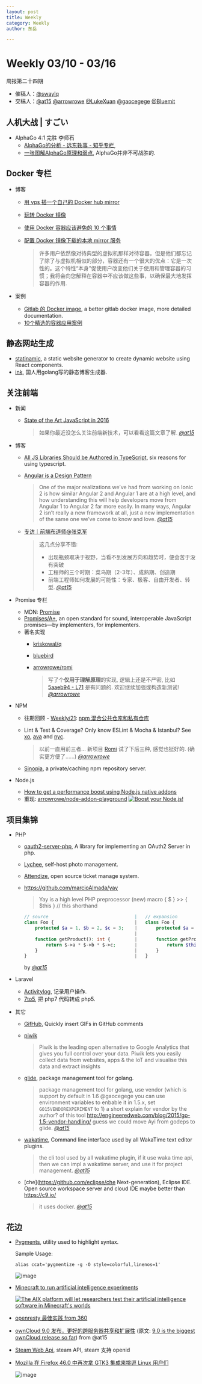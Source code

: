 ```yaml
---
layout: post
title: Weekly
category: Weekly
author: 东岳

---
```


# Weekly 03/10 - 03/16

周报第二十四期

- 催稿人：[@swaylq][gh-sway]
- 交稿人：[@at15][gh-at15] [@arrowrowe][gh-mie] [@LukeXuan][gh-luke] [@gaocegege][gh-cece] [@Bluemit][gh-lp]

[gh-at15]: https://github.com/at15
[gh-sway]: https://github.com/swaylq
[gh-mie]: https://github.com/arrowrowe
[gh-dou]: https://github.com/ComMouse
[gh-luke]: https://github.com/LukeXuan
[gh-cece]: https://github.com/gaocegege
[gh-tq]: https://github.com/tq5124
[gh-lp]: https://github.com/Bluemit
[h2bNn]: https://medium.com/@devlucky/how-to-get-a-performance-boost-using-node-js-native-addons-fd3a24719c85

## 人机大战 | すごい

- AlphaGo 4:1 完胜 李师石
  - [AlphaGo的分析 - 远东轶事 - 知乎专栏](http://zhuanlan.zhihu.com/yuandong/20607684),
  - [一张图解AlphaGo原理和弱点](https://mp.weixin.qq.com/s?__biz=MzA5ODUxOTA5Mg==&mid=403845767&idx=1&sn=178db5bb20c548cadf6da45fb6ae55d4&scene=2&srcid=0316XwEUp53evSS0uQQX7DJz&from=timeline&isappinstalled=0&uin=Mjg0MTQ2MTU0MA%3D%3D&key=710a5d99946419d9d7705d95933f7f6ce93021a734f7347effe6e9ab01ff1cc6cf534f9519098e40bf75eab37ebbf194&devicetype=iMac+MacBookPro11%2C1+OSX+OSX+10.11.3+build(15D21)&version=11020201&lang=zh_CN&pass_ticket=X2g4c%2FXgeK2uTnIMkNsbRkwVio%2Ble%2BSH%2BwF0XBHUhpa7ZDG2XT2GecQcejURX7uU), AlphaGo并非不可战胜的.
  
## Docker 专栏
  - 博客
    - [用 vps 搭一个自己的 Docker hub mirror](https://segmentfault.com/a/1190000002668708)
    - [玩转 Docker 镜像](http://www.csdn.net/article/2014-12-15/2823143-Docker-image)
    - [使用 Docker 容器应该避免的 10 个事情](http://mp.weixin.qq.com/s?__biz=MjM5NzM0MjcyMQ==&mid=402033815&idx=1&sn=1f6198787b5f299cc3c1c44f89f42258)
    - [配置 Docker 镜像下载的本地 mirror 服务](http://blog.csdn.net/yeasy/article/details/46916315)
      
      > 许多用户依然像对待典型的虚拟机那样对待容器。但是他们都忘记了除了与虚拟机相似的部分，容器还有一个很大的优点：它是一次性的。这个特性“本身”促使用户改变他们关于使用和管理容器的习惯；我将会向您解释在容器中不应该做这些事，以确保最大地发挥容器的作用. 

      
  - 案例
    - [Gitlab 的 Docker image](https://github.com/sameersbn/docker-gitlab), a better gitlab docker image, more detailed documentation.
    - [10个精选的容器应用案例](http://mp.weixin.qq.com/s?__biz=MjM5MzM3NjM4MA==&mid=406021651&idx=2&sn=b349ef1d517282d5d3d970f10c3e41a4&scene=2&srcid=0313n6WVG97c85Uy8xtNRAIx)  
    
## 静态网站生成
  - [statinamic](https://github.com/MoOx/statinamic), a static website generator to create dynamic website using React components.
  - [ink](https://github.com/InkProject/ink), 国人用golang写的静态博客生成器.
  
## 关注前端
  - 新闻
    - [State of the Art JavaScript in 2016](https://medium.com/javascript-and-opinions/state-of-the-art-javascript-in-2016-ab67fc68eb0b#.5m5vu7xmh)
    
      > 如果你最近没怎么关注前端新技术，可以看看这篇文章了解. _[@at15][gh-at15]_
  - 博客
    - [All JS Libraries Should be Authored in TypeScript](http://staltz.com/all-js-libraries-should-be-authored-in-typescript.html), six reasons for using typescript.
    - [Angular is a Design Pattern](http://blog.ionic.io/angular-is-a-design-pattern/)
      
      >  One of the major realizations we’ve had from working on Ionic 2 is how similar Angular 2 and Angular 1 are at a high level, and how understanding this will help developers move from Angular 1 to Angular 2 far more easily. In many ways, Angular 2 isn’t really a new framework at all, just a new implementation of the same one we’ve come to know and love. _[@at15][gh-at15]_
    - [专访｜前端布道师@张克军](http://mp.weixin.qq.com/s?__biz=MjM5MTA1MjAxMQ==&mid=402273083&idx=1&sn=590b94fe4976d3f428463d690e4385cb)
    
      > 这几点分享不错:
      >   - 出现瓶颈取决于视野，当看不到发展方向和趋势时，便会苦于没有突破
      >   - 工程师的三个时期：菜鸟期（2-3年）、成熟期、创造期
      >   - 前端工程师如何发展的可能性：专家、极客、自由开发者、转型. _[@at15][gh-at15]_ 
  - Promise 专栏
    - MDN: [Promise](https://developer.mozilla.org/en-US/docs/Web/JavaScript/Reference/Global_Objects/Promise)
    - [Promises/A+](https://promisesaplus.com/), an open standard for sound, interoperable JavaScript promises—by implementers, for implementers.
    - 著名实现
      - [kriskowal/q](https://github.com/kriskowal/q)
      - [bluebird](https://github.com/petkaantonov/bluebird)
      - [arrowrowe/romi](https://github.com/arrowrowe/romi)
      
        > 写了个**仅用于理解原理**的实现, 逻辑上还是不严密, 比如 [5aaeb94 - L71](https://github.com/arrowrowe/romi/blob/5aaeb94aab02c6299f1302ec7cbefb22c37f2c9f/index.js#L71) 是有问题的. 欢迎继续加强或构造新测试! _[@arrowrowe][gh-mie]_
  - NPM
    - 往期回顾 - [Weekly/21](https://github.com/dyweb/web-stuff/blob/master/weekly/2016/0224.md): [npm 混合公共仓库和私有仓库](https://breeswish.org/blog2016/02/16/npm-hybridize-public-and-private-repository)
    - Lint & Test & Coverage? Only know ESLint & Mocha & Istanbul? See [xo](https://www.npmjs.com/package/xo), [ava](https://www.npmjs.com/package/ava) and [nyc](https://www.npmjs.com/package/nyc).
      
      > 以前一直用前三者... 新项目 [Romi](https://github.com/arrowrowe/romi) 试了下后三种, 感觉也挺好的. (确实更方便了......) _[@arrowrowe][gh-mie]_
    - [Sinopia](https://github.com/rlidwka/sinopia), a private/caching npm repository server.
    
  - Node.js
    - [How to get a performance boost using Node.js native addons][h2bNn]
    - 重现: [arrowrowe/node-addon-playground](https://github.com/arrowrowe/node-addon-playground)
    [![Boost your Node.js!](https://cdn-images-1.medium.com/max/800/1*T5rMwM8edXuILUrew2YHxw.jpeg)][h2bNn]
    
## 项目集锦
  - PHP
    - [oauth2-server-php](https://github.com/bshaffer/oauth2-server-php), A library for implementing an OAuth2 Server in php.
    - [Lychee](https://github.com/electerious/Lychee), self-host photo management.
    - [Attendize](https://github.com/Attendize/Attendize), open source ticket manage system.
    - https://github.com/marcioAlmada/yay

      > Yay is a high level PHP preprocessor (new) 
      macro { $ } >> { $this } // this shorthand
      ````php
      // source                                |   // expansion
      class Foo {                              |   class Foo {
          protected $a = 1, $b = 2, $c = 3;    |       protected $a = 1, $b = 2, $c = 3;
                                               |        
          function getProduct(): int {         |       function getProduct(): int {
              return $->a * $->b * $->c;       |           return $this->a * $this->b *$this->c;
          }                                    |       }
      }                                        |   }
      ````
      by _[@at15][gh-at15]_ 
      
  - Laravel
    - [Activitylog](https://github.com/spatie/activitylog), 记录用户操作.
    - [7to5](https://github.com/spatie/7to5), 把 php7 代码转成 php5.
  - 其它
    - [GifHub](https://github.com/DrewML/GifHub), Quickly insert GIFs in GitHub comments
    - [piwik](https://github.com/piwik/piwik)
  
      > Piwik is the leading open alternative to Google Analytics that gives you full control over your data. Piwik lets you easily collect data from websites, apps & the IoT and visualise this data and extract insights
    - [glide](https://github.com/Masterminds/glide), package management tool for golang. 
  
      > package management tool for golang, use vendor (which is support by default in 1.6 @gaocegege you can use environment variables to enbable it  in 1.5.x, set `GO15VENDOREXPERIMENT` to 1)
      > a short explain for vendor by the author? of this tool http://engineeredweb.com/blog/2015/go-1.5-vendor-handling/ 
      > guess we could move Ayi from godeps to glide. _[@at15][gh-at15]_ 
    - [wakatime](https://github.com/wakatime/wakatime/tree/master/wakatime), Command line interface used by all WakaTime text editor plugins.
  
      > the cli tool used by all wakatime plugin, if it use waka time api, then we can impl a wakatime server, and use it for project management. _[@at15][gh-at15]_ 
    - [che](https://github.com/eclipse/che Next-generation), Eclipse IDE. Open source workspace server and cloud IDE maybe better than https://c9.io/
    
      > it uses docker. _[@at15][gh-at15]_
      
## 花边
  - [Pygments](https://pygments.org), utility used to highlight syntax.
    
    Sample Usage:
    
    `alias ccat='pygmentize -g -O style=colorful,linenos=1'`
    
    ![image](https://cloud.githubusercontent.com/assets/3363954/13743785/c743ddcc-ea1e-11e5-964f-286193331d5f.png)
    
  - [Minecraft to run artificial intelligence experiments](http://www.bbc.com/news/technology-35778288)

    [![The AIX platform will let researchers test their artificial intelligence software in Minecraft's worlds](http://ichef-1.bbci.co.uk/news/660/cpsprodpb/1675A/production/_88749919_1-1.jpg)](http://www.bbc.com/news/technology-35778288)
    
  - [openresty 最佳实践 from 360](https://moonbingbing.gitbooks.io/openresty-best-practices/content/index.html)
  - [ownCloud 9.0 发布，更好的跨服务器共享和扩展性](http://mp.weixin.qq.com/s?__biz=MjM5NjQ4MjYwMQ==&mid=408790628&idx=2&sn=e3b8135cf48c3d8cb851ed02ea533df8) (原文: [
    9.0 is the biggest ownCloud release so far](http://karlitschek.de/2016/03/9-0-is-the-biggest-owncloud-release-so-far/)) from @at15
  - [Steam Web Api](https://developer.valvesoftware.com/wiki/Steam_Web_API), steam API, steam 支持 openid
  - [Mozilla 在 Firefox 46.0 中再次拿 GTK3 集成来挑逗 Linux 用户们](http://mp.weixin.qq.com/s?__biz=MjM5NjQ4MjYwMQ==&mid=411995587&idx=1&sn=846028849a22c95af4549d7d03f61639&scene=0#wechat_redirect)

    ![image](https://cloud.githubusercontent.com/assets/5621298/13744799/3a427bfc-ea25-11e5-8846-04847f705ba0.png)
